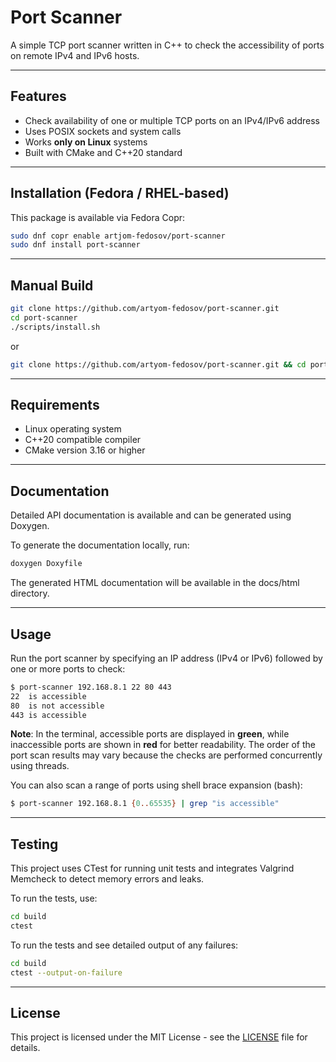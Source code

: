 # Port Scanner

A simple TCP port scanner written in C++ to check the accessibility of ports on remote IPv4 and IPv6 hosts.

---

## Features

- Check availability of one or multiple TCP ports on an IPv4/IPv6 address
- Uses POSIX sockets and system calls
- Works **only on Linux** systems
- Built with CMake and C++20 standard

---

## Installation (Fedora / RHEL-based)

This package is available via Fedora Copr:

```bash
sudo dnf copr enable artjom-fedosov/port-scanner
sudo dnf install port-scanner
```

---

## Manual Build

```bash
git clone https://github.com/artyom-fedosov/port-scanner.git
cd port-scanner
./scripts/install.sh
```
or
```bash
git clone https://github.com/artyom-fedosov/port-scanner.git && cd port-scanner && ./scripts/install.sh
```

---

## Requirements

- Linux operating system
- C++20 compatible compiler
- CMake version 3.16 or higher

---

## Documentation

Detailed API documentation is available and can be generated using Doxygen.

To generate the documentation locally, run:

```bash
doxygen Doxyfile
```

The generated HTML documentation will be available in the docs/html directory.

---

## Usage

Run the port scanner by specifying an IP address (IPv4 or IPv6) followed by one or more ports to check:

```bash
$ port-scanner 192.168.8.1 22 80 443
22  is accessible
80  is not accessible
443 is accessible
```

**Note**: In the terminal, accessible ports are displayed in **green**, while inaccessible ports are shown in **red** for better readability.
The order of the port scan results may vary because the checks are performed concurrently using threads.

You can also scan a range of ports using shell brace expansion (bash):

```bash
$ port-scanner 192.168.8.1 {0..65535} | grep "is accessible"
```

---

## Testing

This project uses CTest for running unit tests and integrates Valgrind Memcheck to detect memory errors and leaks.

To run the tests, use:

```bash
cd build
ctest
```

To run the tests and see detailed output of any failures:

```bash
cd build
ctest --output-on-failure
```

---

## License

This project is licensed under the MIT License - see the [LICENSE](LICENSE) file for details.
